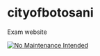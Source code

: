 # cityofbotosani
Exam website

[![No Maintenance Intended](http://unmaintained.tech/badge.svg)](http://unmaintained.tech/)

